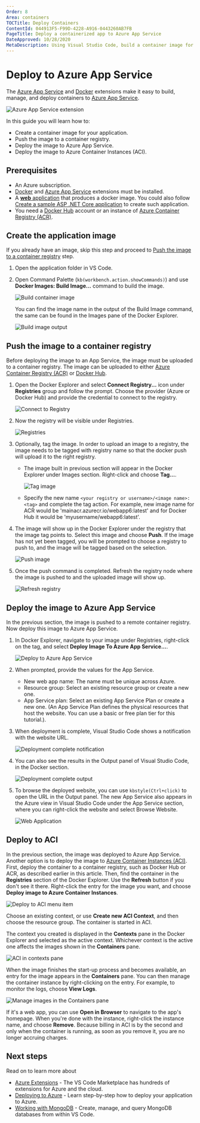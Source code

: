 ```yaml
---
Order: 8
Area: containers
TOCTitle: Deploy Containers
ContentId: 044913F5-F99D-4228-A916-0443260AB7FB
PageTitle: Deploy a containerized app to Azure App Service
DateApproved: 10/28/2020
MetaDescription: Using Visual Studio Code, build a container image for your application, push the image to a container registry, and deploy to Azure App Service.
---
```

# Deploy to Azure App Service

The [Azure App Service](https://marketplace.visualstudio.com/items?itemName=ms-azuretools.vscode-azureappservice) and [Docker](https://marketplace.visualstudio.com/items?itemName=ms-azuretools.vscode-docker) extensions make it easy to build, manage, and deploy containers to [Azure App Service](https://azure.microsoft.com/en-us/products/app-service/).

![Azure App Service extension](images/azure/azure-app-service.png)

In this guide you will learn how to:

- Create a container image for your application.
- Push the image to a container registry.
- Deploy the image to Azure App Service.
- Deploy the image to Azure Container Instances (ACI).

## Prerequisites

- An Azure subscription.
- [Docker](https://marketplace.visualstudio.com/items?itemName=ms-azuretools.vscode-docker) and [Azure App Service](https://marketplace.visualstudio.com/items?itemName=ms-azuretools.vscode-azureappservice) extensions must be installed.
- A [**web** application](https://learn.microsoft.com/azure/app-service/tutorial-custom-container) that produces a docker image. You could also follow [Create a sample ASP .NET Core application](/docs/containers/quickstart-aspnet-core.md) to create such application.
- You need a [Docker Hub](https://hub.docker.com/) account or an instance of [Azure Container Registry (ACR)](https://learn.microsoft.com/azure/container-registry/container-registry-get-started-portal).

## Create the application image

If you already have an image, skip this step and proceed to [Push the image to a container registry](#push-the-image-to-a-container-registry) step.

1. Open the application folder in VS Code.

2. Open Command Palette (`kb(workbench.action.showCommands)`) and use **Docker Images: Build Image...** command to build the image.

    ![Build container image](images/app-service/command-build-image.png)

    You can find the image name in the output of the Build Image command, the same can be found in the Images pane of the Docker Explorer.

    ![Build image output](images/app-service/terminal-output-build-image.png)

## Push the image to a container registry

Before deploying the image to an App Service, the image must be uploaded to a container registry. The image can be uploaded to either [Azure Container Registry (ACR)](https://learn.microsoft.com/azure/container-registry/container-registry-get-started-portal) or [Docker Hub](https://hub.docker.com/).

1. Open the Docker Explorer and select **Connect Registry...** icon under **Registries** group and follow the prompt. Choose the provider (Azure or Docker Hub) and provide the credential to connect to the registry.

    ![Connect to Registry](images/app-service/explorer-connect-registry.png)

2. Now the registry will be visible under Registries.

   ![Registries](images/app-service/explorer-registries.png)

3. Optionally, tag the image. In order to upload an image to a registry, the image needs to be tagged with registry name so that the docker push will upload it to the right registry.
    - The image built in previous section will appear in the Docker Explorer under Images section. Right-click and choose **Tag...**.

        ![Tag image](images/app-service/explorer-tag-image.png)
    - Specify the new name `<your registry or username>/<image name>:<tag>` and complete the
    tag action. For example, new image name for ACR would be 'mainacr.azurecr.io/webapp6:latest' and for Docker Hub it would be 'myusername/webapp6:latest'.

4. The image will show up in the Docker Explorer under the registry that the image tag points to. Select this image and choose **Push**. If the image has not yet been tagged, you will be prompted to choose a registry to push to, and the image will be tagged based on the selection.

    ![Push image](images/app-service/explorer-push-image.png)

5. Once the push command is completed. Refresh the registry node where the image is pushed to and the uploaded image will show up.

    ![Refresh registry](images/app-service/explorer-refresh-registry.png)

## Deploy the image to Azure App Service

In the previous section, the image is pushed to a remote container registry. Now deploy this image to Azure App Service.

1. In Docker Explorer, navigate to your image under Registries, right-click on the tag, and select **Deploy Image To Azure App Service...**.

    ![Deploy to Azure App Service](images/app-service/explorer-deploy-to-app-service.png)

2. When prompted, provide the values for the App Service.
    - New web app name: The name must be unique across Azure.
    - Resource group: Select an existing resource group or create a new one.
    - App Service plan: Select an existing App Service Plan or create a new one. (An App Service Plan defines the physical resources that host the website. You can use a basic or free plan tier for this tutorial.).

3. When deployment is complete, Visual Studio Code shows a notification with the website URL.

    ![Deployment complete notification](images/app-service/notification-appservice-deployment.png)

4. You can also see the results in the Output panel of Visual Studio Code, in the Docker section.

    ![Deployment complete output](images/app-service/output-appservice-deployment.png)

5. To browse the deployed website, you can use `kbstyle(Ctrl+click)` to open the URL in the Output panel. The new App Service also appears in the Azure view in Visual Studio Code under the App Service section, where you can right-click the website and select Browse Website.

    ![Web Application](images/app-service/webapp-homepage.png)

## Deploy to ACI

In the previous section, the image was deployed to Azure App Service. Another option is to deploy the image to [Azure Container Instances (ACI)](https://azure.microsoft.com/services/container-instances/). First, deploy the container to a container registry, such as Docker Hub or ACR, as described earlier in this article. Then, find the container in the **Registries** section of the Docker Explorer. Use the **Refresh** button if you don't see it there. Right-click the entry for the image you want, and choose **Deploy image to Azure Container Instances**.

![Deploy to ACI menu item](images/app-service/deploy-aci-menu.png)

Choose an existing context, or use **Create new ACI Context**, and then choose the resource group. The container is started in ACI.

The context you created is displayed in the **Contexts** pane in the Docker Explorer and selected as the active context. Whichever context is the active one affects the images shown in the **Containers** pane.

![ACI in contexts pane](images/app-service/deploy-aci-contexts.png)

 When the image finishes the start-up process and becomes available, an entry for the image appears in the **Containers** pane. You can then manage the container instance by right-clicking on the entry. For example, to monitor the logs, choose **View Logs**.

![Manage images in the Containers pane](images/app-service/deploy-aci-containers-pane.png)

If it's a web app, you can use **Open in Browser** to navigate to the app's homepage. When you're done with the instance, right-click the instance name, and choose **Remove**. Because billing in ACI is by the second and only when the container is running, as soon as you remove it, you are no longer accruing charges.

## Next steps

Read on to learn more about

- [Azure Extensions](/docs/azure/extensions.md) - The VS Code Marketplace has hundreds of extensions for Azure and the cloud.
- [Deploying to Azure](/docs/azure/deployment.md) - Learn step-by-step how to deploy your application to Azure.
- [Working with MongoDB](/docs/azure/mongodb.md) - Create, manage, and query MongoDB databases from within VS Code.
